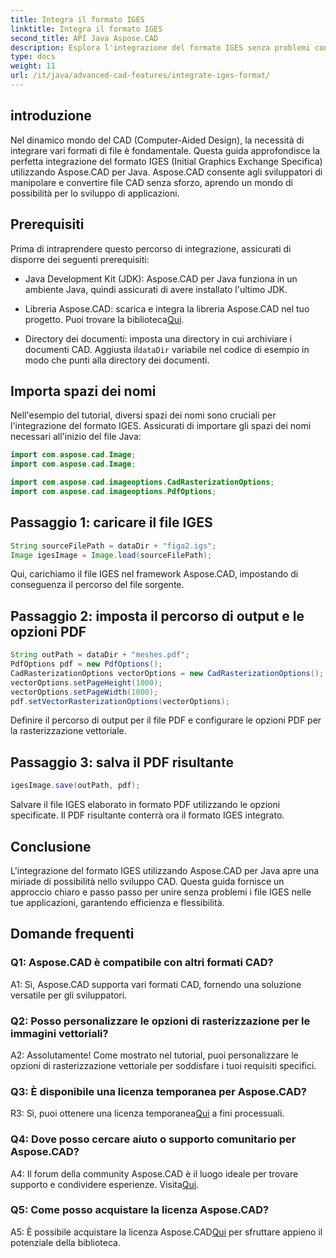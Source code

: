 ```yaml
---
title: Integra il formato IGES
linktitle: Integra il formato IGES
second_title: API Java Aspose.CAD
description: Esplora l'integrazione del formato IGES senza problemi con Aspose.CAD per Java. Segui la nostra guida passo passo, sfruttando la potenza di Aspose.CAD per migliorare la tua esperienza di sviluppo CAD.
type: docs
weight: 11
url: /it/java/advanced-cad-features/integrate-iges-format/
---
```

## introduzione

Nel dinamico mondo del CAD (Computer-Aided Design), la necessità di integrare vari formati di file è fondamentale. Questa guida approfondisce la perfetta integrazione del formato IGES (Initial Graphics Exchange Specifica) utilizzando Aspose.CAD per Java. Aspose.CAD consente agli sviluppatori di manipolare e convertire file CAD senza sforzo, aprendo un mondo di possibilità per lo sviluppo di applicazioni.

## Prerequisiti

Prima di intraprendere questo percorso di integrazione, assicurati di disporre dei seguenti prerequisiti:

- Java Development Kit (JDK): Aspose.CAD per Java funziona in un ambiente Java, quindi assicurati di avere installato l'ultimo JDK.

-  Libreria Aspose.CAD: scarica e integra la libreria Aspose.CAD nel tuo progetto. Puoi trovare la biblioteca[Qui](https://releases.aspose.com/cad/java/).

-  Directory dei documenti: imposta una directory in cui archiviare i documenti CAD. Aggiusta il`dataDir` variabile nel codice di esempio in modo che punti alla directory dei documenti.

## Importa spazi dei nomi

Nell'esempio del tutorial, diversi spazi dei nomi sono cruciali per l'integrazione del formato IGES. Assicurati di importare gli spazi dei nomi necessari all'inizio del file Java:

```java
import com.aspose.cad.Image;
import com.aspose.cad.Image;

import com.aspose.cad.imageoptions.CadRasterizationOptions;
import com.aspose.cad.imageoptions.PdfOptions;
```

## Passaggio 1: caricare il file IGES

```java
String sourceFilePath = dataDir + "figa2.igs";
Image igesImage = Image.load(sourceFilePath);
```

Qui, carichiamo il file IGES nel framework Aspose.CAD, impostando di conseguenza il percorso del file sorgente.

## Passaggio 2: imposta il percorso di output e le opzioni PDF

```java
String outPath = dataDir + "meshes.pdf";
PdfOptions pdf = new PdfOptions();
CadRasterizationOptions vectorOptions = new CadRasterizationOptions();
vectorOptions.setPageHeight(1000);
vectorOptions.setPageWidth(1000);
pdf.setVectorRasterizationOptions(vectorOptions);
```

Definire il percorso di output per il file PDF e configurare le opzioni PDF per la rasterizzazione vettoriale.

## Passaggio 3: salva il PDF risultante

```java
igesImage.save(outPath, pdf);
```

Salvare il file IGES elaborato in formato PDF utilizzando le opzioni specificate. Il PDF risultante conterrà ora il formato IGES integrato.

## Conclusione

L'integrazione del formato IGES utilizzando Aspose.CAD per Java apre una miriade di possibilità nello sviluppo CAD. Questa guida fornisce un approccio chiaro e passo passo per unire senza problemi i file IGES nelle tue applicazioni, garantendo efficienza e flessibilità.

## Domande frequenti

### Q1: Aspose.CAD è compatibile con altri formati CAD?

A1: Sì, Aspose.CAD supporta vari formati CAD, fornendo una soluzione versatile per gli sviluppatori.

### Q2: Posso personalizzare le opzioni di rasterizzazione per le immagini vettoriali?

A2: Assolutamente! Come mostrato nel tutorial, puoi personalizzare le opzioni di rasterizzazione vettoriale per soddisfare i tuoi requisiti specifici.

### Q3: È disponibile una licenza temporanea per Aspose.CAD?

 R3: Sì, puoi ottenere una licenza temporanea[Qui](https://purchase.aspose.com/temporary-license/) a fini processuali.

### Q4: Dove posso cercare aiuto o supporto comunitario per Aspose.CAD?

 A4: Il forum della community Aspose.CAD è il luogo ideale per trovare supporto e condividere esperienze. Visita[Qui](https://forum.aspose.com/c/cad/19).

### Q5: Come posso acquistare la licenza Aspose.CAD?

 A5: È possibile acquistare la licenza Aspose.CAD[Qui](https://purchase.aspose.com/buy) per sfruttare appieno il potenziale della biblioteca.
